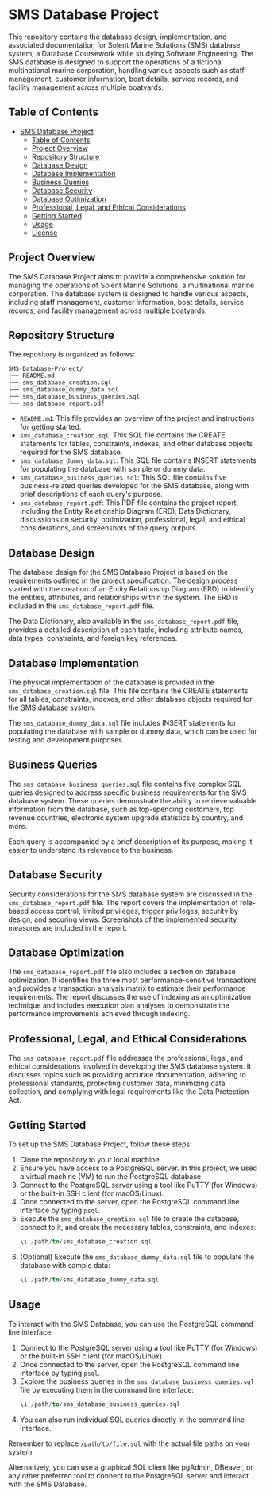 
# SMS Database Project

This repository contains the database design, implementation, and associated documentation for Solent Marine Solutions (SMS) database system; a Database Coursework while studying Software Engineering. The SMS database is designed to support the operations of a fictional multinational marine corporation, handling various aspects such as staff management, customer information, boat details, service records, and facility management across multiple boatyards.

## Table of Contents

- [SMS Database Project](#sms-database-project)
  - [Table of Contents](#table-of-contents)
  - [Project Overview](#project-overview)
  - [Repository Structure](#repository-structure)
  - [Database Design](#database-design)
  - [Database Implementation](#database-implementation)
  - [Business Queries](#business-queries)
  - [Database Security](#database-security)
  - [Database Optimization](#database-optimization)
  - [Professional, Legal, and Ethical Considerations](#professional-legal-and-ethical-considerations)
  - [Getting Started](#getting-started)
  - [Usage](#usage)
  - [License](#license)

## Project Overview

The SMS Database Project aims to provide a comprehensive solution for managing the operations of Solent Marine Solutions, a multinational marine corporation. The database system is designed to handle various aspects, including staff management, customer information, boat details, service records, and facility management across multiple boatyards.

## Repository Structure

The repository is organized as follows:

```
SMS-Database-Project/
├── README.md
├── sms_database_creation.sql
├── sms_database_dummy_data.sql
├── sms_database_business_queries.sql
└── sms_database_report.pdf
```

- `README.md`: This file provides an overview of the project and instructions for getting started.
- `sms_database_creation.sql`: This SQL file contains the CREATE statements for tables, constraints, indexes, and other database objects required for the SMS database.
- `sms_database_dummy_data.sql`: This SQL file contains INSERT statements for populating the database with sample or dummy data.
- `sms_database_business_queries.sql`: This SQL file contains five business-related queries developed for the SMS database, along with brief descriptions of each query's purpose.
- `sms_database_report.pdf`: This PDF file contains the project report, including the Entity Relationship Diagram (ERD), Data Dictionary, discussions on security, optimization, professional, legal, and ethical considerations, and screenshots of the query outputs.

## Database Design

The database design for the SMS Database Project is based on the requirements outlined in the project specification. The design process started with the creation of an Entity Relationship Diagram (ERD) to identify the entities, attributes, and relationships within the system. The ERD is included in the `sms_database_report.pdf` file.

The Data Dictionary, also available in the `sms_database_report.pdf` file, provides a detailed description of each table, including attribute names, data types, constraints, and foreign key references.

## Database Implementation

The physical implementation of the database is provided in the `sms_database_creation.sql` file. This file contains the CREATE statements for all tables, constraints, indexes, and other database objects required for the SMS database system.

The `sms_database_dummy_data.sql` file includes INSERT statements for populating the database with sample or dummy data, which can be used for testing and development purposes.

## Business Queries

The `sms_database_business_queries.sql` file contains five complex SQL queries designed to address specific business requirements for the SMS database system. These queries demonstrate the ability to retrieve valuable information from the database, such as top-spending customers, top revenue countries, electronic system upgrade statistics by country, and more.

Each query is accompanied by a brief description of its purpose, making it easier to understand its relevance to the business.

## Database Security

Security considerations for the SMS database system are discussed in the `sms_database_report.pdf` file. The report covers the implementation of role-based access control, limited privileges, trigger privileges, security by design, and securing views. Screenshots of the implemented security measures are included in the report.

## Database Optimization

The `sms_database_report.pdf` file also includes a section on database optimization. It identifies the three most performance-sensitive transactions and provides a transaction analysis matrix to estimate their performance requirements. The report discusses the use of indexing as an optimization technique and includes execution plan analyses to demonstrate the performance improvements achieved through indexing.

## Professional, Legal, and Ethical Considerations

The `sms_database_report.pdf` file addresses the professional, legal, and ethical considerations involved in developing the SMS database system. It discusses topics such as providing accurate documentation, adhering to professional standards, protecting customer data, minimizing data collection, and complying with legal requirements like the Data Protection Act.

## Getting Started

To set up the SMS Database Project, follow these steps:

1. Clone the repository to your local machine.
2. Ensure you have access to a PostgreSQL server. In this project, we used a virtual machine (VM) to run the PostgreSQL database.
3. Connect to the PostgreSQL server using a tool like PuTTY (for Windows) or the built-in SSH client (for macOS/Linux).
4. Once connected to the server, open the PostgreSQL command line interface by typing `psql`.
5. Execute the `sms_database_creation.sql` file to create the database, connect to it, and create the necessary tables, constraints, and indexes:
   ```sql
   \i /path/to/sms_database_creation.sql
   ```
6. (Optional) Execute the `sms_database_dummy_data.sql` file to populate the database with sample data:
   ```sql
   \i /path/to/sms_database_dummy_data.sql
   ```

## Usage

To interact with the SMS Database, you can use the PostgreSQL command line interface:

1. Connect to the PostgreSQL server using a tool like PuTTY (for Windows) or the built-in SSH client (for macOS/Linux).
2. Once connected to the server, open the PostgreSQL command line interface by typing `psql`.
3. Explore the business queries in the `sms_database_business_queries.sql` file by executing them in the command line interface:
   ```sql
   \i /path/to/sms_database_business_queries.sql
   ```
4. You can also run individual SQL queries directly in the command line interface.

Remember to replace `/path/to/file.sql` with the actual file paths on your system.

Alternatively, you can use a graphical SQL client like pgAdmin, DBeaver, or any other preferred tool to connect to the PostgreSQL server and interact with the SMS Database.
